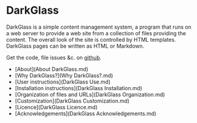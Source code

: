 # DarkGlass

DarkGlass is a simple content management system, a program that runs on a web server to provide a web site from a collection of files providing the content. The overall look of the site is controlled by HTML templates. DarkGlass pages can be written as HTML or Markdown.

Get the code, file issues &c. on [github](https://github.com/rrthomas/DarkGlass).

   * [About](About DarkGlass.md)
   * [Why DarkGlass?](Why DarkGlass?.md)
   * [User instructions](DarkGlass Use.md)
   * [Installation instructions](DarkGlass Installation.md)
   * [Organization of files and URLs](DarkGlass Organization.md)
   * [Customization](DarkGlass Customization.md)
   * [Licence](DarkGlass Licence.md)
   * [Acknowledgements](DarkGlass Acknowledgements.md)

